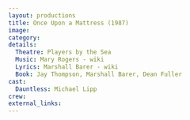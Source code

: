 ```yaml
---
layout: productions
title: Once Upon a Mattress (1987)
image:
category:
details:
  Theatre: Players by the Sea
  Music: Mary Rogers - wiki
  Lyrics: Marshall Barer - wiki
  Book: Jay Thompson, Marshall Barer, Dean Fuller
cast:
  Dauntless: Michael Lipp
crew:
external_links:
---
```

